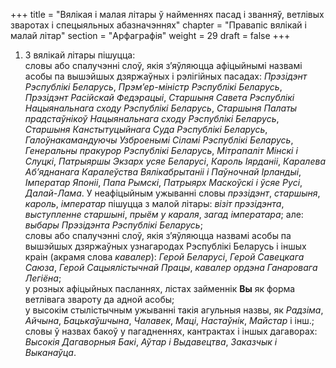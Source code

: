 +++
title = "Вялікая і малая літары ў найменнях пасад і званняў, ветлівых зваротах і спецыяльных абазначэннях"
chapter = "Правапic вялiкай i малай лiтар"
section = "Арфаграфія"
weight = 29
draft = false
+++

1. З вялікай літары пішуцца:
<br>словы або спалучэнні слоў, якія з’яўляюцца афіцыйнымі назвамі асобы па вышэйшых дзяржаўных і рэлігійных пасадах: _Прэзідэнт Рэспублікі Беларусь_, _Прэм’ер-міністр Рэспублікі Беларусь_, _Прэзідэнт Расійскай Федэрацыі_, _Старшыня Савета Рэспублікі Нацыянальнага сходу Рэспублікі Беларусь_, _Старшыня Палаты прадстаўнікоў Нацыянальнага сходу Рэспублікі Беларусь_, _Старшыня Канстытуцыйнага Суда Рэспублікі Беларусь_, _Галоўнакамандуючы Узброенымі Сіламі Рэспублікі Беларусь_, _Генеральны пракурор Рэспублікі Беларусь_, _Мітрапаліт Мінскі і Слуцкі_, _Патрыяршы Экзарх усяе Беларусі_, _Кароль Іярданіі_, _Каралева Аб’яднанага Каралеўства Вялікабрытаніі і Паўночнай Ірландыі_, _Імператар Японіі_, _Папа Рымскі_, _Патрыярх Маскоўскі і ўсяе Русі_, _Далай-Лама_. У неафіцыйным ужыванні словы _прэзідэнт_, _старшыня_, _кароль_, _імператар_ пішуцца з малой літары: _візіт прэзідэнта_, _выступленне старшыні_, _прыём у караля_, _загад імператара_; але: _выбары Прэзідэнта Рэспублікі Беларусь_;
<br>словы або спалучэнні слоў, якія з’яўляюцца назвамі асобы па вышэйшых дзяржаўных узнагародах Рэспублікі Беларусь і іншых краін (акрамя слова _кавалер_): _Герой Беларусі_, _Герой Савецкага Саюза_, _Герой Сацыялістычнай Працы_, _кавалер ордэна Ганаровага Легіёна_;
<br>у розных афіцыйных пасланнях, лістах займеннік __Вы__ як форма ветлівага звароту да адной асобы;
<br>у высокім стылістычным ужыванні такія агульныя назвы, як _Радзіма_, _Айчына_, _Бацькаўшчына_, _Чалавек_, _Маці_, _Настаўнік_, _Майстар_ і інш.;
<br>словы ў назвах бакоў у пагадненнях, кантрактах і іншых дагаворах: _Высокія Дагаворныя Бакі_, _Аўтар і Выдавецтва_, _Заказчык і Выканаўца_.